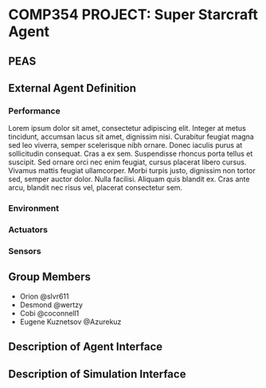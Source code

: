 # **COMP354 PROJECT:** Super Starcraft Agent
## PEAS

## External Agent Definition

### Performance
  Lorem ipsum dolor sit amet, consectetur adipiscing elit. Integer at metus tincidunt, accumsan lacus sit amet, dignissim nisi. Curabitur feugiat magna sed leo viverra, semper scelerisque nibh ornare. Donec iaculis purus at sollicitudin consequat. Cras a ex sem. Suspendisse rhoncus porta tellus et suscipit. Sed ornare orci nec enim feugiat, cursus placerat libero cursus. Vivamus mattis feugiat ullamcorper. Morbi turpis justo, dignissim non tortor sed, semper auctor dolor. Nulla facilisi. Aliquam quis blandit ex. Cras ante arcu, blandit nec risus vel, placerat consectetur sem. 
### Environment

### Actuators

### Sensors

## Group Members
- Orion @slvr611
- Desmond @wertzy
- Cobi @coconnell1 
- Eugene Kuznetsov @Azurekuz

## Description of Agent Interface

## Description of Simulation Interface
